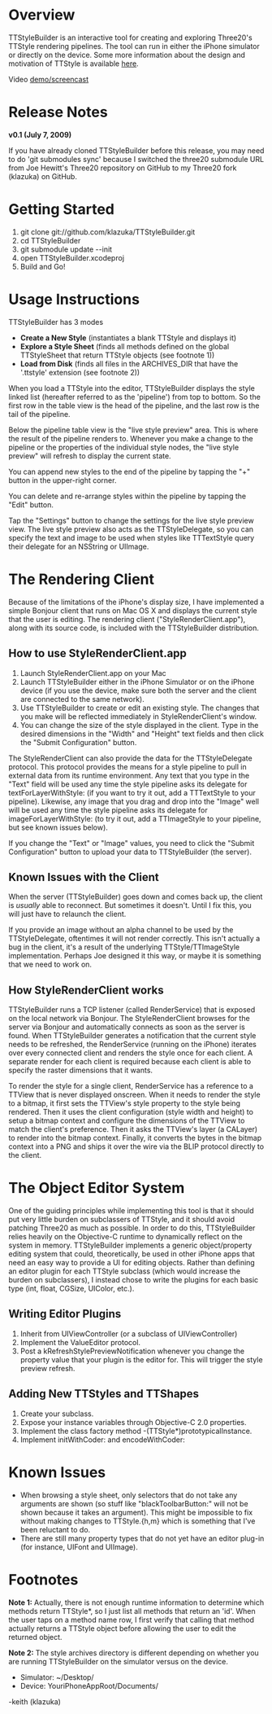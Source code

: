 Overview
========
TTStyleBuilder is an interactive tool for creating and exploring Three20's TTStyle rendering pipelines. The tool can run in either the iPhone simulator or directly on the device. Some more information about the design and motivation of TTStyle is available [here](http://groups.google.com/group/three20/web/understanding-ttstyle).

Video [demo/screencast](http://www.vimeo.com/5429347)

Release Notes
==============
**v0.1 (July 7, 2009)**  

If you have already cloned TTStyleBuilder before this release, you may need to do 'git submodules sync' because I switched the three20 submodule URL from Joe Hewitt's Three20 repository on GitHub to my Three20 fork (klazuka) on GitHub.

Getting Started
===============
1. git clone git://github.com/klazuka/TTStyleBuilder.git
2. cd TTStyleBuilder
3. git submodule update --init
4. open TTStyleBuilder.xcodeproj
5. Build and Go!

Usage Instructions
==================
TTStyleBuilder has 3 modes

- **Create a New Style** (instantiates a blank TTStyle and displays it)
- **Explore a Style Sheet** (finds all methods defined on the global TTStyleSheet that return TTStyle objects (see footnote 1))
- **Load from Disk** (finds all files in the ARCHIVES_DIR that have the '.ttstyle' extension (see footnote 2))

When you load a TTStyle into the editor, TTStyleBuilder displays the style linked list (hereafter referred to as the 'pipeline') from top to bottom. So the first row in the table view is the head of the pipeline, and the last row is the tail of the pipeline.

Below the pipeline table view is the "live style preview" area. This is where the result of the pipeline renders to. Whenever you make a change to the pipeline or the properties of the individual style nodes, the "live style preview" will refresh to display the current state.

You can append new styles to the end of the pipeline by tapping the "+" button in the upper-right corner.

You can delete and re-arrange styles within the pipeline by tapping the "Edit" button. 

Tap the "Settings" button to change the settings for the live style preview view. The live style preview also acts as the TTStyleDelegate, so you can specify the text and image to be used when styles like TTTextStyle query their delegate for an NSString or UIImage.

The Rendering Client
====================
Because of the limitations of the iPhone's display size, I have implemented a simple Bonjour client that runs on Mac OS X and displays the current style that the user is editing. The rendering client ("StyleRenderClient.app"), along with its source code, is included with the TTStyleBuilder distribution.

How to use StyleRenderClient.app
--------------------------------
1. Launch StyleRenderClient.app on your Mac
2. Launch TTStyleBuilder either in the iPhone Simulator or on the iPhone device (if you use the device, make sure both the server and the client are connected to the same network).
3. Use TTStyleBuilder to create or edit an existing style. The changes that you make will be reflected immediately in StyleRenderClient's window.
4. You can change the size of the style displayed in the client. Type in the desired dimensions in the "Width" and "Height" text fields and then click the "Submit Configuration" button.

The StyleRenderClient can also provide the data for the TTStyleDelegate protocol. This protocol provides the means for a style pipeline to pull in external data from its runtime environment. Any text that you type in the "Text" field will be used any time the style pipeline asks its delegate for textForLayerWithStyle: (if you want to try it out, add a TTTextStyle to your pipeline). Likewise, any image that you drag and drop into the "Image" well will be used any time the style pipeline asks its delegate for imageForLayerWithStyle: (to try it out, add a TTImageStyle to your pipeline, but see known issues below).

If you change the "Text" or "Image" values, you need to click the "Submit Configuration" button to upload your data to TTStyleBuilder (the server).

Known Issues with the Client
----------------------------
When the server (TTStyleBuilder) goes down and comes back up, the client is *usually* able to reconnect. But sometimes it doesn't. Until I fix this, you will just have to relaunch the client.

If you provide an image without an alpha channel to be used by the TTStyleDelegate, oftentimes it will not render correctly. This isn't actually a bug in the client, it's a result of the underlying TTStyle/TTImageStyle implementation. Perhaps Joe designed it this way, or maybe it is something that we need to work on.

How StyleRenderClient works
---------------------------
TTStyleBuilder runs a TCP listener (called RenderService) that is exposed on the local network via Bonjour. The StyleRenderClient browses for the server via Bonjour and automatically connects as soon as the server is found. When TTStyleBuilder generates a notification that the current style needs to be refreshed, the RenderService (running on the iPhone) iterates over every connected client and renders the style once for each client. A separate render for each client is required because each client is able to specify the raster dimensions that it wants. 

To render the style for a single client, RenderService has a reference to a TTView that is never displayed onscreen. When it needs to render the style to a bitmap, it first sets the TTView's style property to the style being rendered. Then it uses the client configuration (style width and height) to setup a bitmap context and configure the dimensions of the TTView to match the client's preference. Then it asks the TTView's layer (a CALayer) to render into the bitmap context. Finally, it converts the bytes in the bitmap context into a PNG and ships it over the wire via the BLIP protocol directly to the client.

The Object Editor System
========================
One of the guiding principles while implementing this tool is that it should put very little burden on subclassers of TTStyle, and it should avoid patching Three20 as much as possible. In order to do this, TTStyleBuilder relies heavily on the Objective-C runtime to dynamically reflect on the system in memory. TTStyleBuilder implements a generic object/property editing system that could, theoretically, be used in other iPhone apps that need an easy way to provide a UI for editing objects. Rather than defining an editor plugin for each TTStyle subclass (which would increase the burden on subclassers), I instead chose to write the plugins for each basic type (int, float, CGSize, UIColor, etc.).

Writing Editor Plugins
----------------------
1. Inherit from UIViewController (or a subclass of UIViewController)
2. Implement the ValueEditor protocol.
3. Post a kRefreshStylePreviewNotification whenever you change the property value that your plugin is the editor for. This will trigger the style preview refresh.

Adding New TTStyles and TTShapes
--------------------------------
1. Create your subclass.
2. Expose your instance variables through Objective-C 2.0 properties.
3. Implement the class factory method -(TTStyle*)prototypicalInstance.
4. Implement initWithCoder: and encodeWithCoder:

Known Issues
============
* When browsing a style sheet, only selectors that do not take any arguments are shown (so stuff like "blackToolbarButton:" will not be shown because it takes an argument). This might be impossible to fix without making changes to TTStyle.{h,m} which is something that I've been reluctant to do.
* There are still many property types that do not yet have an editor plug-in (for instance, UIFont and UIImage).

Footnotes
=========
**Note 1:**
Actually, there is not enough runtime information to determine which methods return TTStyle*, so I just list all methods that return an 'id'. When the user taps on a method name row, I first verify that calling that method actually returns a TTStyle object before allowing the user to edit the returned object. 

**Note 2:**
The style archives directory is different depending on whether you are running TTStyleBuilder on the simulator versus on the device.
 
* Simulator: ~/Desktop/
* Device: YouriPhoneAppRoot/Documents/

-keith
(klazuka)